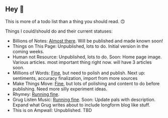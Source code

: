 ## Hey 👋

This is more of a todo list than a thing you should read. 🙃

Things I could/should do and their current statuses: 
- Billions of Notes: [Almost there](https://www.billionsofnotes.com/). Will be published and made known soon!
- Things on This Page: Unpublished, lots to do. Initial version in the coming weeks.
- Human not Resource: Unpublished, lots to do. Soon: Home page image. Various articles. most important thing right now. will have 3 articles soon. 
- Millions of Words: [Fine](https://millions-of-words-bitter-dawn-8253.fly.dev/), but need to polish and publish. Next up: sentiments, accuracy finalization, import from more sources
- Make Things Move: [Fine](https://make-things-move.vercel.app/), but lots of polishing and content to do before publishing. Need more silly experiment ideas.
- Rhymey: [Running fine](https://chromewebstore.google.com/detail/rhymey/fbkmdcolngnmmhmdkhngfmdmeofipahp). 
- Grug Listen Music: [Running fine](https://www.gruglistenmusic.com/). Soon: Update pals with description. Expand what Grug writes about to include longform blog like stuff.
- This is on Ampwall: Unpublished. TBD
